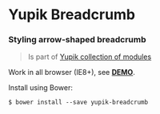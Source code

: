 Yupik Breadcrumb
================

### Styling arrow-shaped breadcrumb

> Is part of [Yupik collection of modules](https://github.com/laurentperroteau/yupik)

Work in all browser (IE8+), see [__DEMO__](http://codepen.io/laurentperroteau/pen/bNeQxp?editors=110).

Install using Bower:

    $ bower install --save yupik-breadcrumb
